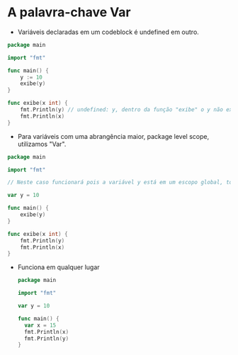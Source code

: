 # A palavra-chave Var

- Variáveis declaradas em um codeblock é undefined em outro.

```GO
package main

import "fmt"

func main() {
	y := 10
	exibe(y)
}

func exibe(x int) {
	fmt.Println(y) // undefined: y, dentro da função "exibe" o y não existe. Não está dentro do escopo.
	fmt.Println(x)
}

```

- Para variáveis com uma abrangência maior, package level scope, utilizamos "Var".

```Go
package main

import "fmt"

// Neste caso funcionará pois a variável y está em um escopo global, todos podem vê-la.

var y = 10 

func main() {
	exibe(y)
}

func exibe(x int) {
	fmt.Println(y) 
	fmt.Println(x)
}
```

- Funciona em qualquer lugar

  ```GO
  package main
  
  import "fmt"
  
  var y = 10
  
  func main() {
  	var x = 15
  	fmt.Println(x)
  	fmt.Println(y)
  }
  ```

  
